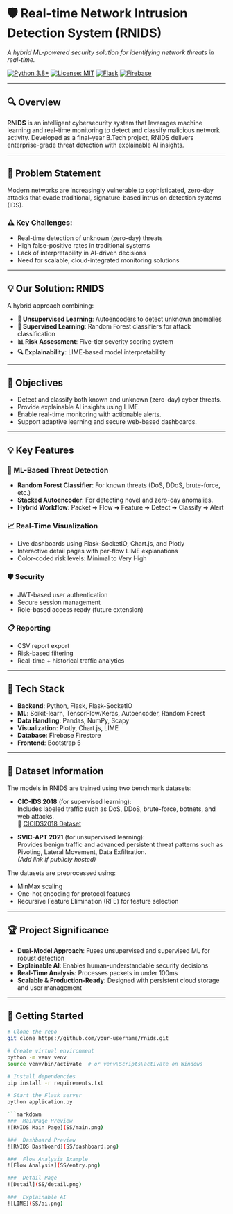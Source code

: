 # 🛡️ Real-time Network Intrusion Detection System (RNIDS)

*A hybrid ML-powered security solution for identifying network threats in real-time.*

[![Python 3.8+](https://img.shields.io/badge/python-3.8+-blue.svg)](https://www.python.org/downloads/)
[![License: MIT](https://img.shields.io/badge/License-MIT-yellow.svg)](https://opensource.org/licenses/MIT)
[![Flask](https://img.shields.io/badge/Framework-Flask-red.svg)](https://flask.palletsprojects.com/)
[![Firebase](https://img.shields.io/badge/Database-Firestore-orange.svg)](https://firebase.google.com/)

---

## 🔍 Overview

**RNIDS** is an intelligent cybersecurity system that leverages machine learning and real-time monitoring to detect and classify malicious network activity. Developed as a final-year B.Tech project, RNIDS delivers enterprise-grade threat detection with explainable AI insights.

---

## 🎯 Problem Statement

Modern networks are increasingly vulnerable to sophisticated, zero-day attacks that evade traditional, signature-based intrusion detection systems (IDS).

### ⚠️ Key Challenges:
- Real-time detection of unknown (zero-day) threats  
- High false-positive rates in traditional systems  
- Lack of interpretability in AI-driven decisions  
- Need for scalable, cloud-integrated monitoring solutions  

---

## 💡 Our Solution: RNIDS

A hybrid approach combining:

- **🧠 Unsupervised Learning**: Autoencoders to detect unknown anomalies
- **🌳 Supervised Learning**: Random Forest classifiers for attack classification
- **📊 Risk Assessment**: Five-tier severity scoring system
- **🔍 Explainability**: LIME-based model interpretability

---
## 🎯 Objectives

- Detect and classify both known and unknown (zero-day) cyber threats.
- Provide explainable AI  insights using LIME.
- Enable real-time monitoring with actionable alerts.
- Support adaptive learning and secure web-based dashboards.

---

## 💡 Key Features

### 🧠 ML-Based Threat Detection
- **Random Forest Classifier**: For known threats (DoS, DDoS, brute-force, etc.)
- **Stacked Autoencoder**: For detecting novel and zero-day anomalies.
- **Hybrid Workflow**: Packet ➜ Flow ➜ Feature ➜ Detect ➜ Classify ➜ Alert

### 📈 Real-Time Visualization
- Live dashboards using Flask-SocketIO, Chart.js, and Plotly
- Interactive detail pages with per-flow LIME explanations
- Color-coded risk levels: Minimal to Very High

### 🛡️ Security
- JWT-based user authentication
- Secure session management
- Role-based access ready (future extension)

### 📋 Reporting
- CSV report export
- Risk-based filtering
- Real-time + historical traffic analytics

---

## 🧰 Tech Stack

- **Backend**: Python, Flask, Flask-SocketIO
- **ML**: Scikit-learn, TensorFlow/Keras, Autoencoder, Random Forest
- **Data Handling**: Pandas, NumPy, Scapy
- **Visualization**: Plotly, Chart.js, LIME
- **Database**: Firebase Firestore
- **Frontend**: Bootstrap 5

---

## 📂 Dataset Information

The models in RNIDS are trained using two benchmark datasets:

- **CIC-IDS 2018** (for supervised learning):  
  Includes labeled traffic such as DoS, DDoS, brute-force, botnets, and web attacks.  
  🔗 [CICIDS2018 Dataset](https://www.unb.ca/cic/datasets/ids-2018.html)

- **SVIC-APT 2021** (for unsupervised learning):  
  Provides benign traffic and advanced persistent threat patterns such as Pivoting, Lateral Movement, Data Exfiltration.  
  *(Add link if publicly hosted)*

The datasets are preprocessed using:
- MinMax scaling
- One-hot encoding for protocol features
- Recursive Feature Elimination (RFE) for feature selection

---



## 🏆 Project Significance

- **Dual-Model Approach**: Fuses unsupervised and supervised ML for robust detection  
- **Explainable AI**: Enables human-understandable security decisions  
- **Real-Time Analysis**: Processes packets in under 100ms  
- **Scalable & Production-Ready**: Designed with persistent cloud storage and user management  

---

## 🚀 Getting Started

```bash
# Clone the repo
git clone https://github.com/your-username/rnids.git

# Create virtual environment
python -m venv venv
source venv/bin/activate  # or venv\Scripts\activate on Windows

# Install dependencies
pip install -r requirements.txt

# Start the Flask server
python application.py

```markdown
###  MainPage Preview
![RNIDS Main Page](SS/main.png)

###  Dashboard Preview
![RNIDS Dashboard](SS/dashboard.png)

###  Flow Analysis Example
![Flow Analysis](SS/entry.png)

###  Detail Page
![Detail](SS/detail.png)

###  Explainable AI
![LIME](SS/ai.png)
